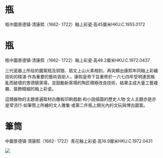 # 瓶  

瓶中圜景德镇·清康熙（1662- 1722）釉上彩瓷·高45厘米HKU.C.1955.0172

# 瓶  

瓶中圜景德镇·清康熙（1662- 1722）釉上彩瓷·高48.2厘米HKU.C.1972.0437  

三代瓷器上所绘的圜案瓶及铜银、扇文上山火素相刻，再突顯出康熙年同釉上彩繪技術的精湛·作為重要的藝術貢助人，康熙皇帝下旨重修於一六七四年受明連民叛亂而破壞的景德鎮窯場，並鼓勵新窯場的陶匠積極改良技術，結果主成大量工藝複雜、裝飾精細的釉上彩瓷。  

這類器物的主題普遍取材白雕板印刷戲劇·和小說插圖的歷史人物·文人主題亦是亦是常流行·如筆筒上所繪的文人雅集·或第二件瓶上開光內的文玩與博古圖案。

# 筆筒  

中圜景德镇·清康熙（1662- 1722）青花釉上彩瓷·高16.9厘米HKU.C.1972.0431  

![](https://cdn-mineru.openxlab.org.cn/result/2025-07-27/26ec8c02-599c-4b79-9876-e092d6287e02/687903a90e86f4119dd3fe1afa6b249d0843ebedb996c09a3d11ab36d4eed778.jpg)  